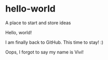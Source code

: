 # hello-world
A place to start and store ideas

Hello, world!

I am finally back to GitHub. This time to stay! :)

Oops, I forgot to say my name is Vivi!
